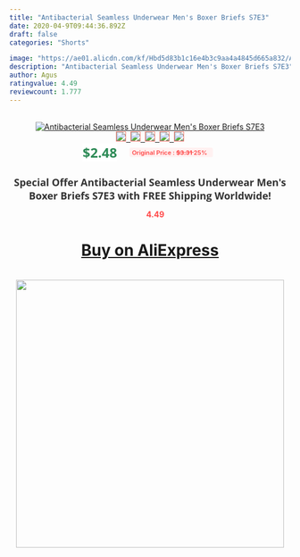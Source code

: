 ```yaml
---
title: "Antibacterial Seamless Underwear Men's Boxer Briefs S7E3"
date: 2020-04-9T09:44:36.892Z
draft: false
categories: "Shorts"

image: "https://ae01.alicdn.com/kf/Hbd5d83b1c16e4b3c9aa4a4845d665a832/Antibacterial-Seamless-Underwear-Men-s-Boxer-Briefs-S7E3.jpg"
description: "Antibacterial Seamless Underwear Men's Boxer Briefs S7E3"
author: Agus
ratingvalue: 4.49
reviewcount: 1.777
---
```

<br>
<div style="text-align: center;">
<a href="https://s.click.aliexpress.com/e/_9AdNed" target="_blank" rel="nofollow noopener noreferrer"><img alt="Antibacterial Seamless Underwear Men's Boxer Briefs S7E3" class="magnifier-image" src="https://ae01.alicdn.com/kf/Hbd5d83b1c16e4b3c9aa4a4845d665a832/Antibacterial-Seamless-Underwear-Men-s-Boxer-Briefs-S7E3.jpg_640x640.jpg">
<br>
<img style="border:1px solid salmon" src="https://ae01.alicdn.com/kf/Hbd5d83b1c16e4b3c9aa4a4845d665a832/Antibacterial-Seamless-Underwear-Men-s-Boxer-Briefs-S7E3.jpg_120x120.jpg">&nbsp;&nbsp;<img style="border:1px solid salmon" src="https://ae01.alicdn.com/kf/H9ff9d443ff944888885c274138031c78Q/Antibacterial-Seamless-Underwear-Men-s-Boxer-Briefs-S7E3.jpg_120x120.jpg">&nbsp;&nbsp;<img style="border:1px solid salmon" src="https://ae01.alicdn.com/kf/H72961574345148149af0c5eb03ef6be6Q/Antibacterial-Seamless-Underwear-Men-s-Boxer-Briefs-S7E3.jpg_120x120.jpg">&nbsp;&nbsp;<img style="border:1px solid salmon" src="https://ae01.alicdn.com/kf/He3c03ffb45d54bd595d3ce8509488285V/Antibacterial-Seamless-Underwear-Men-s-Boxer-Briefs-S7E3.jpg_120x120.jpg">&nbsp;&nbsp;<img style="border:1px solid salmon" src="https://ae01.alicdn.com/kf/H186e1ee3b97c4f5e85a9eb3aeffecd928/Antibacterial-Seamless-Underwear-Men-s-Boxer-Briefs-S7E3.jpg_120x120.jpg"></a></div><br0>
<div style="text-align: center;"><span style="background-color: white; border: 0px; box-sizing: border-box; color: seagreen; display: inline-block; font-family: &quot;open sans&quot; , &quot;arial&quot; , &quot;helvetica&quot; , sans-serif , &quot;heiti&quot;; font-size: 24px; font-stretch: inherit; font-weight: 700; line-height: inherit; margin: 0px 10px 0px 0px; padding: 0px; vertical-align: middle;">$2.48 </span>
<span style="background: rgb(255 , 241 , 241); border-radius: 3px; border: 0px; box-sizing: border-box; color: #ff4747; display: inline-block; font-family: inherit; font-size: 12px; font-stretch: inherit; font-style: inherit; font-variant: inherit; font-weight: 600; line-height: inherit; margin: 0px; padding: 2px 5px; transform: scale(0.9); vertical-align: middle;">Original Price : <b style="text-decoration: line-through;">$3.31 </b> 25%&nbsp;&nbsp;</span></div>
<h1 style="color: #333333; display: inline-block; font-family: &quot;open sans&quot; , &quot;arial&quot; , &quot;helvetica&quot; , sans-serif , &quot;heiti&quot;; font-size: 18px; font-stretch: inherit; font-weight: 700; text-align: center;">Special Offer Antibacterial Seamless Underwear Men's Boxer Briefs S7E3 with FREE Shipping Worldwide!</h1>
<div style="color: #ff4747; text-align: center;">
<img src="https://4.bp.blogspot.com/-M0ZcTcb-5uY/XleCXlxnR4I/AAAAAAAAAEc/OrjgMkXV1oMQFaCRZj5HQwOCBcu3w1FegCPcBGAYYCw/s1600/star.png" style="height: 15px;">&nbsp;<b>4.49</b></div>
<div class="button_cont" align="center"><a class="buynow_a" href="https://s.click.aliexpress.com/e/_9AdNed" target="_blank" rel="nofollow noopener noreferrer"><H1>Buy on AliExpress</H1></a></div><br>
<div class="separator" style="clear: both; text-align: center;">
<img src="https://lh3.googleusercontent.com/-pTy5HemUv9M/XlePHvY0dAI/AAAAAAAAAE4/0nX5iRUoIWY8eMW9Dpxeirr157OZliDIgCLcBGAsYHQ/s1600/badge.gif" width="480">
</div>
